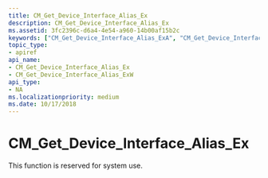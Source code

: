 ```yaml
---
title: CM_Get_Device_Interface_Alias_Ex
description: CM_Get_Device_Interface_Alias_Ex
ms.assetid: 3fc2396c-d6a4-4e54-a960-14b00af15b2c
keywords: ["CM_Get_Device_Interface_Alias_ExA", "CM_Get_Device_Interface_Alias_ExW", "CM_Get_Device_Interface_Alias_Ex Device and Driver Installation"]
topic_type:
- apiref
api_name:
- CM_Get_Device_Interface_Alias_Ex
- CM_Get_Device_Interface_Alias_ExW
api_type:
- NA
ms.localizationpriority: medium
ms.date: 10/17/2018
---
```


# CM_Get_Device_Interface_Alias_Ex

This function is reserved for system use.
